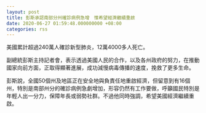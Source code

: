 ```yaml
---
layout: post
title: 彭斯承認南部分州確診病例急增　惟希望經濟繼續重啟
date: 2020-06-27 01:59:48.000000000 +08:00
categories: rss
---
```


美國累計超過240萬人確診新型肺炎，12萬4000多人死亡。

副總統彭斯主持記者會，表示透過美國人民的合作，以及各州政府的努力，在推動國家向前方面，正取得顯著進展，成功減慢病毒傳播的速度，挽救了更多生命。

彭斯說，全國50個州及地區正在安全地與負責任地重啟經濟，但留意到有16個州，特別是南部州分的確診病例急劇增加，形容仍然有工作要做，呼籲國民特別是年輕人出一分力，保障年長或弱勢社群。不過他同時強調，希望美國經濟繼續重啟。
